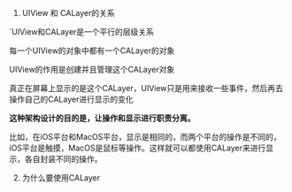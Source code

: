 
1. UIView 和 CALayer的关系

`UIView和CALayer是一个平行的层级关系

每一个UIView的对象中都有一个CALayer的对象

UIView的作用是创建并且管理这个CALayer对象

真正在屏幕上显示的是这个CALayer，UIView只是用来接收一些事件，然后再去操作自己的CALayer进行显示的变化

**这种架构设计的目的是，让操作和显示进行职责分离。**

比如，在iOS平台和MacOS平台，显示是相同的，而两个平台的操作是不同的，iOS平台是触摸，MacOS是鼠标等操作。这样就可以都使用CALayer来进行显示，各自封装不同的操作。

2. 为什么要使用CALayer



